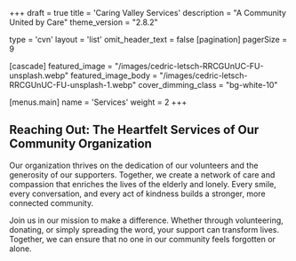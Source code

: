 +++
draft = true
title = 'Caring Valley Services'
description = "A Community United by Care"
theme_version = "2.8.2"

type = 'cvn'
layout = 'list'
omit_header_text = false
[pagination]
  pagerSize = 9

[cascade]
  featured_image = "/images/cedric-letsch-RRCGUnUC-FU-unsplash.webp"
  featured_image_body = "/images/cedric-letsch-RRCGUnUC-FU-unsplash-1.webp"
  cover_dimming_class = "bg-white-10"

[menus.main]
  name = 'Services'
  weight = 2
+++

## Reaching Out: The Heartfelt Services of Our Community Organization
Our organization thrives on the dedication of our volunteers and the generosity of our supporters. Together, we create a network of care and compassion that enriches the lives of the elderly and lonely. Every smile, every conversation, and every act of kindness builds a stronger, more connected community.

Join us in our mission to make a difference. Whether through volunteering, donating, or simply spreading the word, your support can transform lives. Together, we can ensure that no one in our community feels forgotten or alone.
